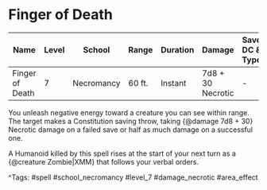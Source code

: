 # Finger of Death

| Name | Level | School | Range | Duration | Damage | Save DC & Type |
|------|-------|--------|-------|----------|--------|----------------|
| Finger of Death | 7 | Necromancy | 60 ft. | Instant | 7d8 + 30 Necrotic | - |

You unleash negative energy toward a creature you can see within range. The target makes a Constitution saving throw, taking {@damage 7d8 + 30} Necrotic damage on a failed save or half as much damage on a successful one.

A Humanoid killed by this spell rises at the start of your next turn as a {@creature Zombie|XMM} that follows your verbal orders.

^Tags: #spell #school_necromancy #level_7 #damage_necrotic #area_effect